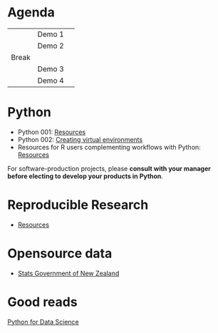 # Agenda

||||
| :-- | :-- | :-- |
| | Demo 1 | |
| | Demo 2 | |
| Break |
| | Demo 3 | |
| | Demo 4 | |

# Python

- Python 001: [Resources](novice/) 
- Python 002: [Creating virtual environments](https://docs.google.com/presentation/d/1Tc6bMM7UWm92aahi-pleJUBNRh_fDl_D7jgNZbErbY4/) 
- Resources for R users complementing workflows with Python: [Resources](r_users/)

For software-production projects, please **consult with your manager before electing to develop your products in Python**.  
 
# Reproducible Research

- [Resources](rr)

# Opensource data
- [Stats Government of New Zealand](https://www.stats.govt.nz/)

# Good reads

[Python for Data Science](https://byuidatascience.github.io/python4ds/index.html)
